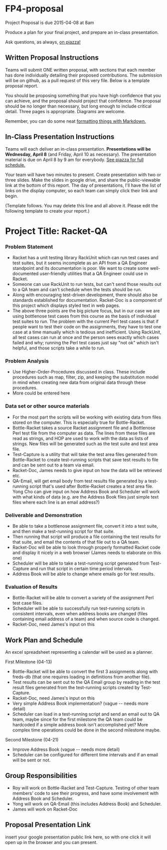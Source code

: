 # FP4-proposal
Project Proposal is due 2015-04-08 at 8am

Produce a plan for your final project, and prepare an in-class presentation.

Ask questions, as always, [on piazza!][piazza]

## Written Proposal Instructions

Teams will submit ONE written proposal, with sections that each member has done individually detailing their proposed contributions. The submission will be on github, as a pull request of this very file. Below is a template proposal report.

You should be proposing something that you have high confidence that you can achieve, and the proposal should project that confidence.
The proposal should be no longer than necessary, but long enough to include critical detail. Three pages is appropriate. Diagrams are welcome. 

Remember, you can do some neat [formatting things with Markdown.][markdown]



## In-Class Presentation Instructions
Teams will each deliver an in-class presentation. **Presentations will be Wednesday, April 8** (and Friday, April 10 as necessary). The presentation material is due on April 8 by 9 am for everybody. [See piazza for full schedule.][piazza]

Your team will have two minutes to present. Create presentation with two or three slides. Make the slides in google drive, and share the public-viewable link at the bottom of this report. The day of presentations, I'll have the list of links on the display computer, so each team can simply click their link and begin. 

(Template follows. You may delete this line and all above it. Please edit the following template to create your report.)

# Project Title: Racket-QA
### Problem Statement

* Racket has a unit testing library RackUnit which can run test cases and test suites, but it seems incomplete as an API from a QA Engineer standpoint and its documentation is poor. We want to create some well-documented user-friendly utilities that a QA Engineer could use in Racket.
* Someone can use RackUnit to run tests, but can't send those results out to a QA team and can't schedule when the tests should be run.
* Along with encouraging test-driven development, there should also be standards established for documentation. Racket-Doc is a component of this project which displays styled text in web pages.
* The above three points are the big picture focus, but in our case we are using bottlenose test cases from this course as the basis of individual test suites to run. The problem with the current Perl test cases is that if people want to test their code on the assignments, they have to test one case at a time manually which is tedious and inefficient. Using RackUnit, all test cases can run at once and the person sees exactly which cases failed and why; running the Perl test cases just say "not ok" which isn't helpful, and those scripts take a while to run.


### Problem Analysis

* Use Higher-Order-Procedures discussed in class. These include procedures such as map, filter, zip, and keeping the substitution model in mind when creating new data from original data through these procedures.
* More could be entered here

### Data set or other source materials

* For the most part the scripts will be working with existing data from files stored on the computer. This is especially true for Bottle-Racket.
* Bottle-Racket takes a source Racket assignment file and a Bottlenose Perl test file from the computer as data. The lines from these files are read as strings, and HOP are used to work with the data as lists of strings. New files will be generated such as the test suite and test area file.
* Test-Capture is a utility that will take the test area files generated from Bottle-Racket to create test-running scripts that save test results to file and can be sent out to a team via email.
* Racket-Doc, James needs to give input on how the data will be retrieved etc.
* QA-Email, will get email body from test results file generated by a test-running script that's used after Bottle-Racket creates a test area file. Yong Cho can give input on how Address Book and Scheduler will work with what kinds of data (e.g. are the Address Book files just simple text files where each line is an email address?)

### Deliverable and Demonstration

* Be able to take a bottlenose assignment file, convert it into a test suite, and then make a test-running script for that suite.
* Then running that script will produce a file containing the test results for that suite, and email the contents of that file out to a QA team.
* Racket-Doc will be able to look through properly formatted Racket code and display it nicely in a web browser (James needs to elaborate on this one)
* Scheduler will be able to take a test-running script generated from Test-Capture and run that script in certain time period intervals.
* Address Book will be able to change where emails go for test results.

### Evaluation of Results

- Bottle-Racket will be able to convert a variety of the assignment Perl test case files.
- Scheduler will be able to successfully run test-running scripts in consistent intervals, even when address books are changed (files containing email address of a team) and when source code is changed.
- Racket-Doc, need James's input on this

## Work Plan and Schedule

An excel spreadsheet representing a calendar will be used as a planner.

First Milestone (04-13)
* Bottle-Racket will be able to convert the first 3 assignments along with freds-db (that one requires loading in definitions from another file).
* Test results can be sent out to the QA Email group by reading in the test result files generated from the test-running scripts created by Test-Capture.
* Racket-Doc, need James's input on this
* Very simple Address Book implementation? (vague -- needs more detail)
* Scheduler can load in a test-running script and send an email out to QA team, maybe since for the first milestone the QA team could be hardcoded if a simple address book isn't accomplished yet? More complex time operations could be done in the second milestone maybe.

Second Milestone (04-21)
* Improve Address Book (vague -- needs more detail)
* Scheduler can be configured for different time intervals and if an email will be sent or not.

## Group Responsibilities

* Roy will work on Bottle-Racket and Test-Capture. Testing of other team members' code to see their progress, and have some involvement with Address Book and Scheduler.
* Yong will work on QA-Email (this includes Address Book) and Scheduler.
* James will work on Racket-Doc

## Proposal Presentation Link
insert your google presentation public link here, so with one click it will open up in the browser and you can present.

<!-- Links -->
[piazza]: https://piazza.com/class/i55is8xqqwhmr?cid=453
[markdown]: https://help.github.com/articles/markdown-basics/
